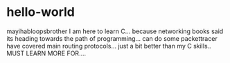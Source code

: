 # hello-world
mayihabloopsbrother
I am here to learn C... because networking books said its heading towards the path of programming... can do some packettracer have covered main routing protocols... just a bit better than my C skills.. MUST LEARN MORE FOR....
